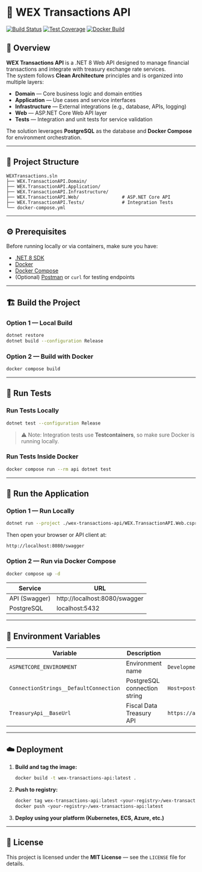 # 🧾 WEX Transactions API

[![Build Status](https://github.com/your-org/wex-transactions-api/actions/workflows/build.yml/badge.svg)](https://github.com/your-org/wex-transactions-api/actions)
[![Test Coverage](https://img.shields.io/codecov/c/github/your-org/wex-transactions-api.svg)](https://codecov.io/gh/your-org/wex-transactions-api)
[![Docker Build](https://img.shields.io/docker/v/your-org/wex-transactions-api?label=docker)](https://hub.docker.com/r/your-org/wex-transactions-api)

## 📘 Overview

**WEX Transactions API** is a .NET 8 Web API designed to manage financial transactions and integrate with treasury exchange rate services.  
The system follows **Clean Architecture** principles and is organized into multiple layers:

- **Domain** — Core business logic and domain entities  
- **Application** — Use cases and service interfaces  
- **Infrastructure** — External integrations (e.g., database, APIs, logging)  
- **Web** — ASP.NET Core Web API layer  
- **Tests** — Integration and unit tests for service validation  

The solution leverages **PostgreSQL** as the database and **Docker Compose** for environment orchestration.

---

## 🧱 Project Structure

```
WEXTransactions.sln
├── WEX.TransactionAPI.Domain/
├── WEX.TransactionAPI.Application/
├── WEX.TransactionAPI.Infrastructure/
├── WEX.TransactionAPI.Web/                # ASP.NET Core API
├── WEX.TransactionAPI.Tests/              # Integration Tests
└── docker-compose.yml
```

---

## ⚙️ Prerequisites

Before running locally or via containers, make sure you have:

- [.NET 8 SDK](https://dotnet.microsoft.com/en-us/download/dotnet/8.0)
- [Docker](https://docs.docker.com/get-docker/)
- [Docker Compose](https://docs.docker.com/compose/)
- (Optional) [Postman](https://www.postman.com/) or `curl` for testing endpoints

---

## 🏗️ Build the Project

### Option 1 — Local Build

```bash
dotnet restore
dotnet build --configuration Release
```

### Option 2 — Build with Docker

```bash
docker compose build
```

---

## 🧪 Run Tests

### Run Tests Locally

```bash
dotnet test --configuration Release
```

> ⚠️ Note: Integration tests use **Testcontainers**, so make sure Docker is running locally.

### Run Tests Inside Docker

```bash
docker compose run --rm api dotnet test
```

---

## 🚀 Run the Application

### Option 1 — Run Locally

```bash
dotnet run --project ./wex-transactions-api/WEX.TransactionAPI.Web.csproj
```

Then open your browser or API client at:

```
http://localhost:8080/swagger
```

### Option 2 — Run via Docker Compose

```bash
docker compose up -d
```

| Service         | URL                           |
|-----------------|-------------------------------|
| API (Swagger)   | http://localhost:8080/swagger |
| PostgreSQL      | localhost:5432                |

---

## 🧩 Environment Variables

| Variable | Description | Default Value |
|-----------|--------------|----------------|
| `ASPNETCORE_ENVIRONMENT` | Environment name | `Development` |
| `ConnectionStrings__DefaultConnection` | PostgreSQL connection string | `Host=postgres;Port=5432;Database=purchases_db;Username=wex_user;Password=wexApiTest@01235` |
| `TreasuryApi__BaseUrl` | Fiscal Data Treasury API | `https://api.fiscaldata.treasury.gov/services/api/fiscal_service/v1/accounting/od/rates_of_exchange` |

---

## ☁️ Deployment

1. **Build and tag the image:**
   ```bash
   docker build -t wex-transactions-api:latest .
   ```

2. **Push to registry:**
   ```bash
   docker tag wex-transactions-api:latest <your-registry>/wex-transactions-api:latest
   docker push <your-registry>/wex-transactions-api:latest
   ```

3. **Deploy using your platform (Kubernetes, ECS, Azure, etc.)**

---

## 📄 License

This project is licensed under the **MIT License** — see the `LICENSE` file for details.
